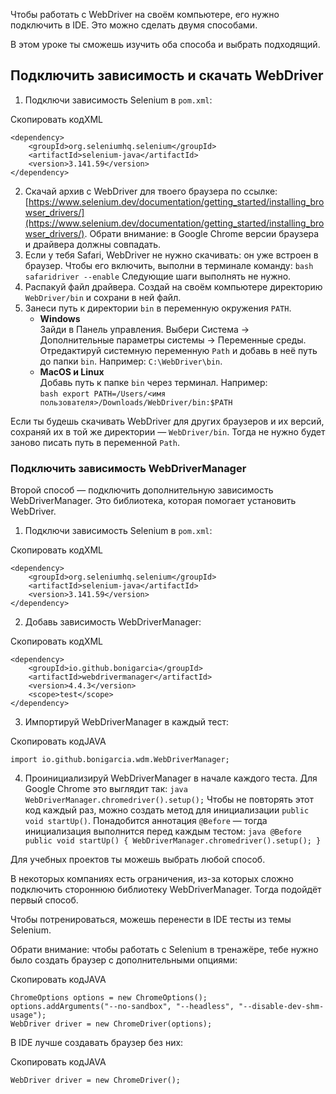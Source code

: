 Чтобы работать с WebDriver на своём компьютере, его нужно подключить в IDE. Это можно сделать двумя способами.

В этом уроке ты сможешь изучить оба способа и выбрать подходящий.

## Подключить зависимость и скачать WebDriver

1. Подключи зависимость Selenium в `pom.xml`:

Скопировать кодXML

```
<dependency>
    <groupId>org.seleniumhq.selenium</groupId>
    <artifactId>selenium-java</artifactId>
    <version>3.141.59</version>
</dependency> 
```

2. Скачай архив с WebDriver для твоего браузера по ссылке: [https://www.selenium.dev/documentation/getting_started/installing_browser_drivers/](https://www.selenium.dev/documentation/getting_started/installing_browser_drivers/). Обрати внимание: в Google Chrome версии браузера и драйвера должны совпадать.
3. Если у тебя Safari, WebDriver не нужно скачивать: он уже встроен в браузер. Чтобы его включить, выполни в терминале команду: `bash safaridriver --enable` Следующие шаги выполнять не нужно.
4. Распакуй файл драйвера. Создай на своём компьютере директорию `WebDriver/bin` и сохрани в ней файл.
5. Занеси путь к директории `bin` в переменную окружения `PATH`.
    - **Windows**  
      Зайди в Панель управления. Выбери Система → Дополнительные параметры системы → Переменные среды. Отредактируй системную переменную `Path` и добавь в неё путь до папки `bin`. Например: `C:\WebDriver\bin`.
    - **MacOS и Linux**  
      Добавь путь к папке `bin` через терминал. Например:  
      `bash export PATH=/Users/<имя пользователя>/Downloads/WebDriver/bin:$PATH`

Если ты будешь скачивать WebDriver для других браузеров и их версий, сохраняй их в той же директории — `WebDriver/bin`. Тогда не нужно будет заново писать путь в переменной `Path`.

### Подключить зависимость WebDriverManager

Второй способ — подключить дополнительную зависимость WebDriverManager. Это библиотека, которая помогает установить WebDriver.

1. Подключи зависимость Selenium в `pom.xml`:

Скопировать кодXML

```
<dependency>
    <groupId>org.seleniumhq.selenium</groupId>
    <artifactId>selenium-java</artifactId>
    <version>3.141.59</version>
</dependency> 
```

2. Добавь зависимость WebDriverManager:

Скопировать кодXML

```
<dependency>
    <groupId>io.github.bonigarcia</groupId>
    <artifactId>webdrivermanager</artifactId>
    <version>4.4.3</version>
    <scope>test</scope>
</dependency> 
```

3. Импортируй WebDriverManager в каждый тест:

Скопировать кодJAVA

```
import io.github.bonigarcia.wdm.WebDriverManager; 
```

4. Проинициализируй WebDriverManager в начале каждого теста. Для Google Chrome это выглядит так: `java WebDriverManager.chromedriver().setup();` Чтобы не повторять этот код каждый раз, можно создать метод для инициализации `public void startUp()`. Понадобится аннотация `@Before` — тогда инициализация выполнится перед каждым тестом: `java @Before public void startUp() { WebDriverManager.chromedriver().setup(); }`

Для учебных проектов ты можешь выбрать любой способ.

В некоторых компаниях есть ограничения, из-за которых сложно подключить стороннюю библиотеку WebDriverManager. Тогда подойдёт первый способ.

Чтобы потренироваться, можешь перенести в IDE тесты из темы Selenium.

Обрати внимание: чтобы работать с Selenium в тренажёре, тебе нужно было создать браузер с дополнительными опциями:

Скопировать кодJAVA

```
ChromeOptions options = new ChromeOptions();
options.addArguments("--no-sandbox", "--headless", "--disable-dev-shm-usage");               
WebDriver driver = new ChromeDriver(options); 
```

В IDE лучше создавать браузер без них:

Скопировать кодJAVA

```
WebDriver driver = new ChromeDriver(); 
```